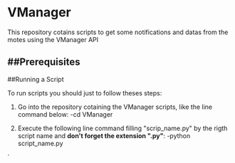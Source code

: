 # VManager

This repository cotains scripts to get some notifications and datas from the motes using the VManager API

##Prerequisites
-
##Running a Script

To run scripts you should just to follow theses steps: 
	
1. Go into the repository cotaining the VManager scripts, like the line command below:
	-cd VManager 

2. Execute the following line command filling "scrip_name.py" by the rigth script name and **don't forget the extension ".py"**:
	-python script_name.py
	
`
